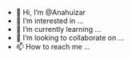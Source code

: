 - 👋 Hi, I’m @Anahuizar
- 👀 I’m interested in ...
- 🌱 I’m currently learning ...
- 💞️ I’m looking to collaborate on ...
- 📫 How to reach me ...

<!---
Anahuizar/Anahuizar is a ✨ special ✨ repository because its `README.md` (this file) appears on your GitHub profile.
You can click the Preview link to take a look at your changes.
--->
